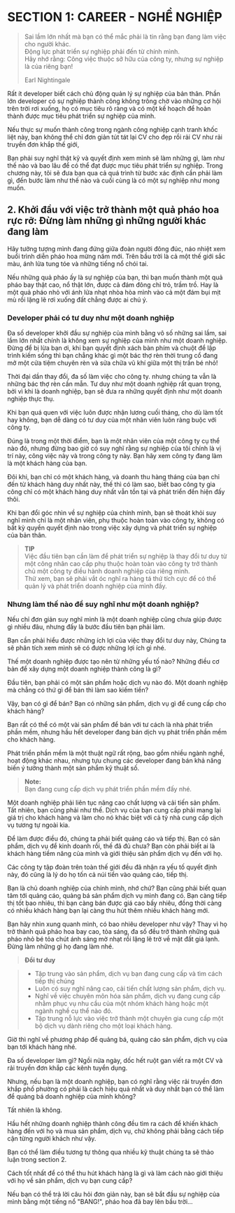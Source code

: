 # SECTION 1: CAREER - NGHỀ NGHIỆP

> Sai lầm lớn nhất mà bạn có thể mắc phải là tin rằng bạn đang làm việc cho người khác.  
> Động lực phát triển sự nghiệp phải đến từ chính mình.  
> Hãy nhớ rằng: Công việc thuộc sở hữu của công ty, nhưng sự nghiệp là của riêng bạn! 
> 
> Earl Nightingale

Rất ít developer biết cách chủ động quản lý sự nghiệp của bản thân. Phần lớn developer có sự nghiệp thành công không trông chờ vào những cơ hội trên trời rơi xuống,  họ có mục tiêu rõ ràng và có một kế hoạch để hoàn thành được mục tiêu phát triển sự nghiệp của mình.

Nếu thực sự muốn thành công trong ngành công nghiệp cạnh tranh khốc liệt này, bạn không thể chỉ đơn giản tút tát lại CV cho đẹp rồi rải CV như rải truyền đơn khắp thế giới,

Bạn phải suy nghĩ thật kỹ và quyết định xem mình sẽ làm những gì, làm như thế nào và bao lâu để có thể đạt được mục tiêu phát triển sự nghiệp.
Trong chương này, tôi sẽ đưa bạn qua cả quá trình từ bước xác định cần phải làm gì, đến bước làm như thế nào và cuối cùng là có một sự nghiệp như mong muốn.

## 2. Khởi đầu với việc trở thành một quả pháo hoa rực rỡ: Đừng làm những gì những người khác đang làm 
Hãy tưởng tượng mình đang đứng giữa đoàn người đông đúc, náo nhiệt xem buổi trình diễn pháo hoa mừng năm mới. 
Trên bầu trời là cả một thế giới sắc màu, ánh lửa tung tóe và những tiếng nổ chói tai. 

Nếu những quả pháo ấy là sự nghiệp của bạn, thì bạn muốn thành một quả pháo bay thật cao, nổ thật lớn, được cả đám đông chỉ trỏ, trầm trồ. Hay là một quả pháo nhỏ với ánh lửa nhạt nhòa hòa mình vào cả một đám bụi mịt mù rồi lặng lẽ rơi xuống đất chẳng được ai chú ý.    

### Developer phải có tư duy như một doanh nghiệp

Đa số developer khởi đầu sự nghiệp của mình bằng vô số những sai lầm, sai lầm lớn nhất chính là không xem sự nghiệp của mình như một doanh nghiệp.
Đừng để bị lừa bạn ơi, khi bạn quyết định xách bàn phím và chuột để lập trình kiếm sống thì bạn chẳng khác gì một bác thợ rèn thời trung cổ đang mở một cửa tiệm chuyên rèn và sửa chữa vũ khí giữa một thị trấn bé nhỏ! 

Thời đại dần thay đổi, đa số làm việc cho công ty. nhưng chúng ta vẫn là những bác thợ rèn cần mẫn.
Tư duy như một doanh nghiệp rất quan trọng, bởi vì khi là doanh nghiệp, bạn sẽ đưa ra những quyết định như một doanh nghiệp thực thụ. 

Khi bạn quá quen với việc luôn được nhận lương cuối tháng, cho dù làm tốt hay không, bạn dễ dàng có tư duy của một nhân viên luôn ràng buộc với công ty.

Đúng là trong một thời điểm, bạn là một nhân viên của một công ty cụ thể nào đó, nhưng đừng bao giờ có suy nghĩ rằng sự nghiệp của tôi chính là vị trí này, công việc này và trong công ty này.
Bạn hãy xem công ty đang làm là một khách hàng của bạn. 

Đôi khi, bạn chỉ có một khách hàng, và doanh thu hàng tháng của bạn chỉ đến từ khách hàng duy nhất này, thế thì có làm sao, biết bao công ty gia công chỉ có một khách hàng duy nhất vẫn tồn tại và phát triển đến hiện đấy thôi.

Khi bạn đổi góc nhìn về sự nghiệp của chính mình, bạn sẽ thoát khỏi suy nghĩ mình chỉ là một nhân viên, phụ thuộc hoàn toàn vào công ty, không có bất kỳ quyền quyết định nào trong việc xây dựng và phát triển sự nghiệp của bản thân.

> **TIP**  
> Việc đầu tiên bạn cần làm để phát triển sự nghiệp là thay đổi tư duy từ một công nhân cao cấp phụ thuộc hoàn toàn vào công ty trở thành chủ một công ty điều hành doanh nghiệp của riêng mình.   
> Thử xem, bạn sẽ phải vắt óc nghĩ ra hàng tá thứ tích cực để có thể quản lý và phát triển doanh nghiệp của mình đấy.

### Nhưng làm thế nào để suy nghĩ như một doanh nghiệp?
Nếu chỉ đơn giản suy nghĩ mình là một doanh nghiệp cũng chưa giúp được gì nhiều đâu, nhưng đấy là bước đầu tiên bạn phải làm. 

Bạn cần phải hiểu được những ích lợi của việc thay đổi tư duy này, Chúng ta sẽ phân tích xem mình sẽ có được những lợi ích gì nhé. 

Thế một doanh nghiệp được tạo nên từ những yếu tố nào? Những điều cơ bản để xây dựng một doanh nghiệp thành công là gì? 

Đầu tiên, bạn phải có một sản phẩm hoặc dịch vụ nào đó. Một doanh nghiệp mà chẳng có thứ gì để bán thì làm sao kiếm tiền? 

Vậy, bạn có gì để bán? Bạn có những sản phẩm, dịch vụ gì để cung cấp cho khách hàng? 

Bạn rất có thể có một vài sản phẩm để bán với tư cách là nhà phát triển phần mềm, nhưng hầu hết developer đang bán dịch vụ phát triển phần mềm cho khách hàng. 

Phát triển phần mềm là một thuật ngữ rất rộng, bao gồm nhiều ngành nghề, hoạt động khác nhau, nhưng tựu chung các developer đang bán khả năng biến ý tưởng thành một sản phẩm kỹ thuật số.

> **Note:**  
> Bạn đang cung cấp dịch vụ phát triển phần mềm đấy nhé.

Một doanh nghiệp phải liên tục nâng cao chất lượng và cải tiến sản phẩm. Tất nhiên, bạn cũng phải như thế. Dịch vụ của bạn cung cấp phải mang lại giá trị cho khách hàng và làm cho nó khác biệt với cả tỷ nhà cung cấp dịch vụ tương tự ngoài kia.

Để làm được điều đó, chúng ta phải biết quảng cáo và tiếp thị. Bạn có sản phẩm, dịch vụ để kinh doanh rồi, thế đã đủ chưa? Bạn còn phải biết ai là khách hàng tiềm năng của mình và giới thiệu sản phẩm dịch vụ đến với họ. 

Các công ty tập đoàn trên toàn thế giới đều đã nhận ra yếu tố quyết định này, đó cũng là lý do họ tốn cả núi tiền vào quảng cáo, tiếp thị. 

Bạn là chủ doanh nghiệp của chính mình, nhớ chứ? Bạn cũng phải biết quan tâm tới quảng cáo, quảng bá sản phẩm dịch vụ mình đang có. Bạn càng tiếp thị tốt bao nhiêu, thì bạn càng bán được giá cao bấy nhiêu, đồng thời càng có nhiều khách hàng bạn lại càng thu hút thêm nhiều khách hàng mới.

Bạn hãy nhìn xung quanh mình, có bao nhiêu developer như vậy? 
Thay vì họ trở thành quả pháo hoa bay cao, tỏa sáng, đa số đều trở thành những quả pháo nhỏ bé tỏa chút ánh sáng mờ nhạt rồi lặng lẽ trở về mặt đất giá lạnh. Đừng làm những gì họ đang làm nhé.

> **Đổi tư duy**  

> * Tập trung vào sản phẩm, dịch vụ bạn đang cung cấp và tìm cách tiếp thị chúng  
> * Luôn có suy nghĩ nâng cao, cải tiến chất lượng sản phẩm, dịch vụ.
> * Nghĩ về việc chuyên môn hóa sản phẩm, dịch vụ đang cung cấp nhằm phục vụ nhu cầu của một nhóm khách hàng hoặc một ngành nghề cụ thể nào đó.
> * Tập trung nỗ lực vào việc trở thành một chuyên gia cung cấp một bộ dịch vụ dành riêng cho một loại khách hàng. 

Giờ thì nghĩ về phương pháp để quảng bá, quảng cáo sản phẩm, dịch vụ của bạn tới khách hàng nhé. 

Đa số developer làm gì? Ngồi nửa ngày, dốc hết ruột gan viết ra một CV và rải truyền đơn khắp các kênh tuyển dụng. 

Nhưng, nếu bạn là một doanh nghiệp, bạn có nghĩ rằng việc rải truyền đơn khắp phố phường có phải là cách hiệu quả nhất và duy nhất bạn có thể làm để quảng bá doanh nghiệp của mình không? 

Tất nhiên là không. 

Hầu hết những doanh nghiệp thành công đều tìm ra cách để khiến khách hàng đến với họ và mua sản phẩm, dịch vụ, chứ không phải bằng cách tiếp cận từng người khách như vậy.

Bạn có thể làm điều tương tự thông qua nhiều kỹ thuật chúng ta sẽ thảo luận trong section 2.

Cách tốt nhất để có thể thu hút khách hàng là gì và làm cách nào giới thiệu với họ về sản phẩm, dịch vụ bạn cung cấp? 

Nếu bạn có thể trả lời câu hỏi đơn giản này, bạn sẽ bắt đầu sự nghiệp của mình bằng một tiếng nổ "BANG!", pháo hoa đã bay lên bầu trời...
